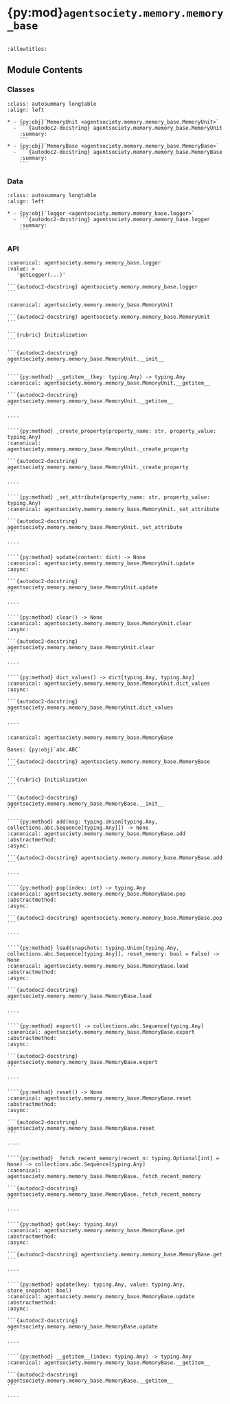 # {py:mod}`agentsociety.memory.memory_base`

```{py:module} agentsociety.memory.memory_base
```

```{autodoc2-docstring} agentsociety.memory.memory_base
:allowtitles:
```

## Module Contents

### Classes

````{list-table}
:class: autosummary longtable
:align: left

* - {py:obj}`MemoryUnit <agentsociety.memory.memory_base.MemoryUnit>`
  - ```{autodoc2-docstring} agentsociety.memory.memory_base.MemoryUnit
    :summary:
    ```
* - {py:obj}`MemoryBase <agentsociety.memory.memory_base.MemoryBase>`
  - ```{autodoc2-docstring} agentsociety.memory.memory_base.MemoryBase
    :summary:
    ```
````

### Data

````{list-table}
:class: autosummary longtable
:align: left

* - {py:obj}`logger <agentsociety.memory.memory_base.logger>`
  - ```{autodoc2-docstring} agentsociety.memory.memory_base.logger
    :summary:
    ```
````

### API

````{py:data} logger
:canonical: agentsociety.memory.memory_base.logger
:value: >
   'getLogger(...)'

```{autodoc2-docstring} agentsociety.memory.memory_base.logger
```

````

`````{py:class} MemoryUnit(content: typing.Optional[dict] = None, required_attributes: typing.Optional[dict] = None, activate_timestamp: bool = False)
:canonical: agentsociety.memory.memory_base.MemoryUnit

```{autodoc2-docstring} agentsociety.memory.memory_base.MemoryUnit
```

```{rubric} Initialization
```

```{autodoc2-docstring} agentsociety.memory.memory_base.MemoryUnit.__init__
```

````{py:method} __getitem__(key: typing.Any) -> typing.Any
:canonical: agentsociety.memory.memory_base.MemoryUnit.__getitem__

```{autodoc2-docstring} agentsociety.memory.memory_base.MemoryUnit.__getitem__
```

````

````{py:method} _create_property(property_name: str, property_value: typing.Any)
:canonical: agentsociety.memory.memory_base.MemoryUnit._create_property

```{autodoc2-docstring} agentsociety.memory.memory_base.MemoryUnit._create_property
```

````

````{py:method} _set_attribute(property_name: str, property_value: typing.Any)
:canonical: agentsociety.memory.memory_base.MemoryUnit._set_attribute

```{autodoc2-docstring} agentsociety.memory.memory_base.MemoryUnit._set_attribute
```

````

````{py:method} update(content: dict) -> None
:canonical: agentsociety.memory.memory_base.MemoryUnit.update
:async:

```{autodoc2-docstring} agentsociety.memory.memory_base.MemoryUnit.update
```

````

````{py:method} clear() -> None
:canonical: agentsociety.memory.memory_base.MemoryUnit.clear
:async:

```{autodoc2-docstring} agentsociety.memory.memory_base.MemoryUnit.clear
```

````

````{py:method} dict_values() -> dict[typing.Any, typing.Any]
:canonical: agentsociety.memory.memory_base.MemoryUnit.dict_values
:async:

```{autodoc2-docstring} agentsociety.memory.memory_base.MemoryUnit.dict_values
```

````

`````

`````{py:class} MemoryBase()
:canonical: agentsociety.memory.memory_base.MemoryBase

Bases: {py:obj}`abc.ABC`

```{autodoc2-docstring} agentsociety.memory.memory_base.MemoryBase
```

```{rubric} Initialization
```

```{autodoc2-docstring} agentsociety.memory.memory_base.MemoryBase.__init__
```

````{py:method} add(msg: typing.Union[typing.Any, collections.abc.Sequence[typing.Any]]) -> None
:canonical: agentsociety.memory.memory_base.MemoryBase.add
:abstractmethod:
:async:

```{autodoc2-docstring} agentsociety.memory.memory_base.MemoryBase.add
```

````

````{py:method} pop(index: int) -> typing.Any
:canonical: agentsociety.memory.memory_base.MemoryBase.pop
:abstractmethod:
:async:

```{autodoc2-docstring} agentsociety.memory.memory_base.MemoryBase.pop
```

````

````{py:method} load(snapshots: typing.Union[typing.Any, collections.abc.Sequence[typing.Any]], reset_memory: bool = False) -> None
:canonical: agentsociety.memory.memory_base.MemoryBase.load
:abstractmethod:
:async:

```{autodoc2-docstring} agentsociety.memory.memory_base.MemoryBase.load
```

````

````{py:method} export() -> collections.abc.Sequence[typing.Any]
:canonical: agentsociety.memory.memory_base.MemoryBase.export
:abstractmethod:
:async:

```{autodoc2-docstring} agentsociety.memory.memory_base.MemoryBase.export
```

````

````{py:method} reset() -> None
:canonical: agentsociety.memory.memory_base.MemoryBase.reset
:abstractmethod:
:async:

```{autodoc2-docstring} agentsociety.memory.memory_base.MemoryBase.reset
```

````

````{py:method} _fetch_recent_memory(recent_n: typing.Optional[int] = None) -> collections.abc.Sequence[typing.Any]
:canonical: agentsociety.memory.memory_base.MemoryBase._fetch_recent_memory

```{autodoc2-docstring} agentsociety.memory.memory_base.MemoryBase._fetch_recent_memory
```

````

````{py:method} get(key: typing.Any)
:canonical: agentsociety.memory.memory_base.MemoryBase.get
:abstractmethod:
:async:

```{autodoc2-docstring} agentsociety.memory.memory_base.MemoryBase.get
```

````

````{py:method} update(key: typing.Any, value: typing.Any, store_snapshot: bool)
:canonical: agentsociety.memory.memory_base.MemoryBase.update
:abstractmethod:
:async:

```{autodoc2-docstring} agentsociety.memory.memory_base.MemoryBase.update
```

````

````{py:method} __getitem__(index: typing.Any) -> typing.Any
:canonical: agentsociety.memory.memory_base.MemoryBase.__getitem__

```{autodoc2-docstring} agentsociety.memory.memory_base.MemoryBase.__getitem__
```

````

`````
